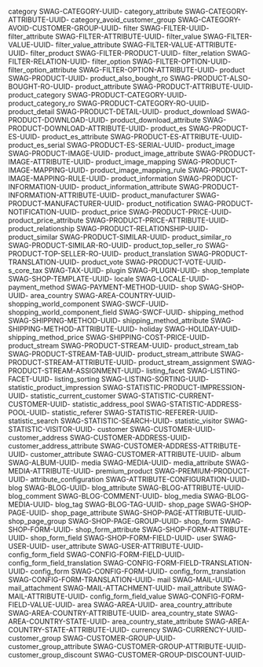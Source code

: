 category                                SWAG-CATEGORY-UUID-
category_attribute                      SWAG-CATEGORY-ATTRIBUTE-UUID-
category_avoid_customer_group           SWAG-CATEGORY-AVOID-CUSTOMER-GROUP-UUID-
filter                                  SWAG-FILTER-UUID-
filter_attribute                        SWAG-FILTER-ATTRIBUTE-UUID-
filter_value                            SWAG-FILTER-VALUE-UUID-
filter_value_attribute                  SWAG-FILTER-VALUE-ATTRIBUTE-UUID-
filter_product                          SWAG-FILTER-PRODUCT-UUID-
filter_relation                         SWAG-FILTER-RELATION-UUID-
filter_option                           SWAG-FILTER-OPTION-UUID-
filter_option_attribute                 SWAG-FILTER-OPTION-ATTRIBUTE-UUID-
product                                 SWAG-PRODUCT-UUID-
product_also_bought_ro                  SWAG-PRODUCT-ALSO-BOUGHT-RO-UUID-
product_attribute                       SWAG-PRODUCT-ATTRIBUTE-UUID-
product_category                        SWAG-PRODUCT-CATEGORY-UUID-
product_category_ro                     SWAG-PRODUCT-CATEGORY-RO-UUID-
product_detail                          SWAG-PRODUCT-DETAIL-UUID-
product_download                        SWAG-PRODUCT-DOWNLOAD-UUID-
product_download_attribute              SWAG-PRODUCT-DOWNLOAD-ATTRIBUTE-UUID-
product_es                              SWAG-PRODUCT-ES-UUID-
product_es_attribute                    SWAG-PRODUCT-ES-ATTRIBUTE-UUID-
product_es_serial                       SWAG-PRODUCT-ES-SERIAL-UUID-
product_image                           SWAG-PRODUCT-IMAGE-UUID-
product_image_attribute                 SWAG-PRODUCT-IMAGE-ATTRIBUTE-UUID-
product_image_mapping                   SWAG-PRODUCT-IMAGE-MAPPING-UUID-
product_image_mapping_rule              SWAG-PRODUCT-IMAGE-MAPPING-RULE-UUID-
product_information                     SWAG-PRODUCT-INFORMATION-UUID-
product_information_attribute           SWAG-PRODUCT-INFORMATION-ATTRIBUTE-UUID-
product_manufacturer                    SWAG-PRODUCT-MANUFACTURER-UUID-
product_notification                    SWAG-PRODUCT-NOTIFICATION-UUID-
product_price                           SWAG-PRODUCT-PRICE-UUID-
product_price_attribute                 SWAG-PRODUCT-PRICE-ATTRIBUTE-UUID-
product_relationship                    SWAG-PRODUCT-RELATIONSHIP-UUID-
product_similar                         SWAG-PRODUCT-SIMILAR-UUID-
product_similar_ro                      SWAG-PRODUCT-SIMILAR-RO-UUID-
product_top_seller_ro                   SWAG-PRODUCT-TOP-SELLER-RO-UUID-
product_translation                     SWAG-PRODUCT-TRANSLATION-UUID-
product_vote                            SWAG-PRODUCT-VOTE-UUID-
s_core_tax                              SWAG-TAX-UUID-
plugin                                  SWAG-PLUGIN-UUID-
shop_template                           SWAG-SHOP-TEMPLATE-UUID-
locale                                  SWAG-LOCALE-UUID-
payment_method                          SWAG-PAYMENT-METHOD-UUID-
shop                                    SWAG-SHOP-UUID-
area_country                            SWAG-AREA-COUNTRY-UUID-
shopping_world_component                SWAG-SWCF-UUID-
shopping_world_component_field          SWAG-SWCF-UUID-
shipping_method                         SWAG-SHIPPING-METHOD-UUID-
shipping_method_attribute               SWAG-SHIPPING-METHOD-ATTRIBUTE-UUID-
holiday                                 SWAG-HOLIDAY-UUID-
shipping_method_price                   SWAG-SHIPPING-COST-PRICE-UUID-
product_stream                          SWAG-PRODUCT-STREAM-UUID-
product_stream_tab                      SWAG-PRODUCT-STREAM-TAB-UUID-
product_stream_attribute                SWAG-PRODUCT-STREAM-ATTRIBUTE-UUID-
product_stream_assignment               SWAG-PRODUCT-STREAM-ASSIGNMENT-UUID-
listing_facet                           SWAG-LISTING-FACET-UUID-
listing_sorting                         SWAG-LISTING-SORTING-UUID-
statistic_product_impression            SWAG-STATISTIC-PRODUCT-IMPRESSION-UUID-
statistic_current_customer              SWAG-STATISTIC-CURRENT-CUSTOMER-UUID-
statistic_address_pool                  SWAG-STATISTIC-ADDRESS-POOL-UUID-
statistic_referer                       SWAG-STATISTIC-REFERER-UUID-
statistic_search                        SWAG-STATISTIC-SEARCH-UUID-
statistic_visitor                       SWAG-STATISTIC-VISITOR-UUID-
customer                                SWAG-CUSTOMER-UUID-
customer_address                        SWAG-CUSTOMER-ADDRESS-UUID-
customer_address_attribute              SWAG-CUSTOMER-ADDRESS-ATTRIBUTE-UUID-
customer_attribute                      SWAG-CUSTOMER-ATTRIBUTE-UUID-
album                                   SWAG-ALBUM-UUID-
media                                   SWAG-MEDIA-UUID-
media_attribute                         SWAG-MEDIA-ATTRIBUTE-UUID-
premium_product                         SWAG-PREMIUM-PRODUCT-UUID-
attribute_configuration                 SWAG-ATTRIBUTE-CONFIGURATION-UUID-
blog                                    SWAG-BLOG-UUID-
blog_attribute                          SWAG-BLOG-ATTRIBUTE-UUID-
blog_comment                            SWAG-BLOG-COMMENT-UUID-
blog_media                              SWAG-BLOG-MEDIA-UUID-
blog_tag                                SWAG-BLOG-TAG-UUID-
shop_page                               SWAG-SHOP-PAGE-UUID-
shop_page_attribute                     SWAG-SHOP-PAGE-ATTRIBUTE-UUID-
shop_page_group                         SWAG-SHOP-PAGE-GROUP-UUID-
shop_form                               SWAG-SHOP-FORM-UUID-
shop_form_attribute                     SWAG-SHOP-FORM-ATTRIBUTE-UUID-
shop_form_field                         SWAG-SHOP-FORM-FIELD-UUID-
user                                    SWAG-USER-UUID-
user_attribute                          SWAG-USER-ATTRIBUTE-UUID-
config_form_field                       SWAG-CONFIG-FORM-FIELD-UUID-
config_form_field_translation           SWAG-CONFIG-FORM-FIELD-TRANSLATION-UUID-
config_form                             SWAG-CONFIG-FORM-UUID-
config_form_translation                 SWAG-CONFIG-FORM-TRANSLATION-UUID-
mail                                    SWAG-MAIL-UUID-
mail_attachment                         SWAG-MAIL-ATTACHMENT-UUID-
mail_attribute                          SWAG-MAIL-ATTRIBUTE-UUID-
config_form_field_value                 SWAG-CONFIG-FORM-FIELD-VALUE-UUID-
area                                    SWAG-AREA-UUID-
area_country_attribute                  SWAG-AREA-COUNTRY-ATTRIBUTE-UUID-
area_country_state                      SWAG-AREA-COUNTRY-STATE-UUID-
area_country_state_attribute            SWAG-AREA-COUNTRY-STATE-ATTRIBUTE-UUID-
currency                                SWAG-CURRENCY-UUID-
customer_group                          SWAG-CUSTOMER-GROUP-UUID-
customer_group_attribute                SWAG-CUSTOMER-GROUP-ATTRIBUTE-UUID-
customer_group_discount                 SWAG-CUSTOMER-GROUP-DISCOUNT-UUID-